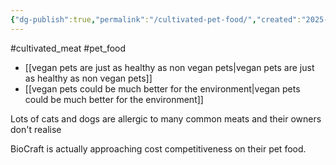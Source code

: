 ```yaml
---
{"dg-publish":true,"permalink":"/cultivated-pet-food/","created":"2025-01-23T13:19:38.739+00:00","updated":"2025-09-28T23:49:43.197+01:00"}
---
```


#cultivated_meat #pet_food 

- [[vegan pets are just as healthy as non vegan pets\|vegan pets are just as healthy as non vegan pets]]
- [[vegan pets could be much better for the environment\|vegan pets could be much better for the environment]]

Lots of cats and dogs are allergic to many common meats and their owners don't realise

BioCraft is actually approaching cost competitiveness on their pet food.